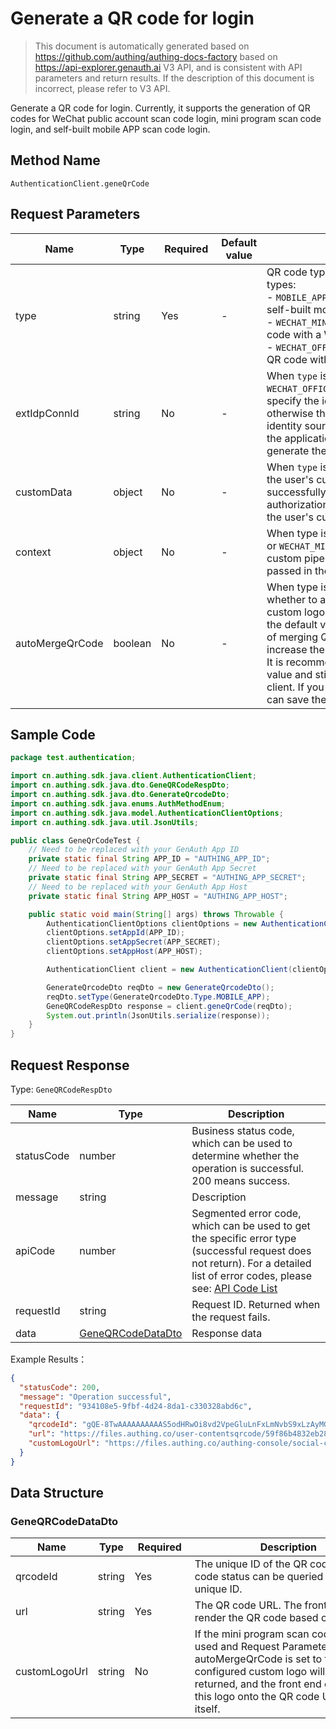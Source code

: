 # Generate a QR code for login

<!--
Warning⚠️:
Do not modify this document directly,
https://github.com/Authing/authing-docs-factory
Use this project to generate
-->

<LastUpdated />

> This document is automatically generated based on https://github.com/authing/authing-docs-factory based on https://api-explorer.genauth.ai V3 API, and is consistent with API parameters and return results. If the description of this document is incorrect, please refer to V3 API.

Generate a QR code for login. Currently, it supports the generation of QR codes for WeChat public account scan code login, mini program scan code login, and self-built mobile APP scan code login.

## Method Name

`AuthenticationClient.geneQrCode`

## Request Parameters

| Name            | Type    | <div style="width:80px">Required</div> | Default value | <div style="width:300px">Description</div>                                                                                                                                                                                                                                                                                                                                               | <div style="width:200px"></div>Sample value</div> |
| --------------- | ------- | -------------------------------------- | ------------- | ---------------------------------------------------------------------------------------------------------------------------------------------------------------------------------------------------------------------------------------------------------------------------------------------------------------------------------------------------------------------------------------- | ------------------------------------------------- |
| type            | string  | Yes                                    | -             | QR code type. Currently supports three types: <br>- `MOBILE_APP`: Scan the QR code with a self-built mobile APP<br>- `WECHAT_MINIPROGRAM`: Scan the QR code with a WeChat applet<br>- `WECHAT_OFFICIAL_ACCOUNT` Scan the QR code with a WeChat public account                                                                                                                            | `MOBILE_APP`                                      |
| extIdpConnId    | string  | No                                     | -             | When `type` is `WECHAT_MINIPROGRAM` or `WECHAT_OFFICIAL_ACCOUNT`, you can specify the identity source connection, otherwise the first corresponding identity source connection opened by the application is used by default to generate the QR code.                                                                                                                                     | `62eb7ed1f04xxxxc6955b329`                        |
| customData      | object  | No                                     | -             | When `type` is `MOBILE_APP`, you can pass the user's custom data. When the user successfully scans the QR code for authorization, this data will be stored in the user's custom data.                                                                                                                                                                                                    | `{"school":"hust"}`                               |
| context         | object  | No                                     | -             | When type is `WECHAT_OFFICIAL_ACCOUNT` or `WECHAT_MINIPROGRAM`, specify a custom pipeline context, which will be passed in the pipeline context                                                                                                                                                                                                                                          | `{"source":"utm"}`                                |
| autoMergeQrCode | boolean | No                                     | -             | When type is `WECHAT_MINIPROGRAM`, whether to automatically merge the custom logo into the generated image, the default value is false. The process of merging QR codes on the server will increase the interface response speed. It is recommended to use the default value and stitch the images on the client. If you use the GenAuth SDK, you can save the manual stitching process. |                                                   |

## Sample Code

```java
package test.authentication;

import cn.authing.sdk.java.client.AuthenticationClient;
import cn.authing.sdk.java.dto.GeneQRCodeRespDto;
import cn.authing.sdk.java.dto.GenerateQrcodeDto;
import cn.authing.sdk.java.enums.AuthMethodEnum;
import cn.authing.sdk.java.model.AuthenticationClientOptions;
import cn.authing.sdk.java.util.JsonUtils;

public class GeneQrCodeTest {
    // Need to be replaced with your GenAuth App ID
    private static final String APP_ID = "AUTHING_APP_ID";
    // Need to be replaced with your GenAuth App Secret
    private static final String APP_SECRET = "AUTHING_APP_SECRET";
    // Need to be replaced with your GenAuth App Host
    private static final String APP_HOST = "AUTHING_APP_HOST";

    public static void main(String[] args) throws Throwable {
        AuthenticationClientOptions clientOptions = new AuthenticationClientOptions();
        clientOptions.setAppId(APP_ID);
        clientOptions.setAppSecret(APP_SECRET);
        clientOptions.setAppHost(APP_HOST);

        AuthenticationClient client = new AuthenticationClient(clientOptions);

        GenerateQrcodeDto reqDto = new GenerateQrcodeDto();
        reqDto.setType(GenerateQrcodeDto.Type.MOBILE_APP);
        GeneQRCodeRespDto response = client.geneQrCode(reqDto);
        System.out.println(JsonUtils.serialize(response));
    }
}

```

## Request Response

Type: `GeneQRCodeRespDto`

| Name       | Type                                               | Description                                                                                                                                                                                                                                                                                                                                         |
| ---------- | -------------------------------------------------- | --------------------------------------------------------------------------------------------------------------------------------------------------------------------------------------------------------------------------------------------------------------------------------------------------------------------------------------------------- |
| statusCode | number                                             | Business status code, which can be used to determine whether the operation is successful. 200 means success.                                                                                                                                                                                                                                        |
| message    | string                                             | Description                                                                                                                                                                                                                                                                                                                                         |
| apiCode    | number                                             | Segmented error code, which can be used to get the specific error type (successful request does not return). For a detailed list of error codes, please see: [API Code List](https://api-explorer.genauth.ai/?tag=group/%E5%BC%80%E5%8F%91%E5%87%86%E5%A4%87#tag/%E5%BC%80%E5%8F%91%E5%87%86%E5%A4%87/%E9%94%99%E8%AF%AF%E5%A4%84%E7%90%86/apiCode) |
| requestId  | string                                             | Request ID. Returned when the request fails.                                                                                                                                                                                                                                                                                                        |
| data       | <a href="#GeneQRCodeDataDto">GeneQRCodeDataDto</a> | Response data                                                                                                                                                                                                                                                                                                                                       |

Example Results：

```json
{
  "statusCode": 200,
  "message": "Operation successful",
  "requestId": "934108e5-9fbf-4d24-8da1-c330328abd6c",
  "data": {
    "qrcodeId": "gQE-8TwAAAAAAAAAAS5odHRwOi8vd2VpeGluLnFxLmNvbS9xLzAyMGJjX",
    "url": "https://files.authing.co/user-contentsqrcode/59f86b4832eb28071bdd9214/gQE-8TwAAAAAAAAAAS5odHRwOi8vd2VpeGluLnFxLmNvbS9xLzAyMGJjX1ZhOFNiM1UxV29GVTF5MWMAAgQY4_RiAwSAxhMA.png",
    "customLogoUrl": "https://files.authing.co/authing-console/social-connections/wechatMiniLogin.svg"
  }
}
```

## Data Structure

### <a id="GeneQRCodeDataDto"></a> GeneQRCodeDataDto

| Name          | Type   | <div style="width:80px">Required</div> | <div style="width:300px">Description</div>                                                                                                                                                                              | <div style="width:200px">Sample value</div>                                                                                                                                  |
| ------------- | ------ | -------------------------------------- | ----------------------------------------------------------------------------------------------------------------------------------------------------------------------------------------------------------------------- | ---------------------------------------------------------------------------------------------------------------------------------------------------------------------------- |
| qrcodeId      | string | Yes                                    | The unique ID of the QR code. The QR code status can be queried through this unique ID.                                                                                                                                 | `gQE-8TwAAAAAAAAAAS5odHRwOi8vd2VpeGluLnFxLmNvbS9xLzAyMGJjX`                                                                                                                  |
| url           | string | Yes                                    | The QR code URL. The front end can render the QR code based on this link.                                                                                                                                               | `https://files.authing.co/user-contentsqrcode/59f86b4832eb28071bdd9214/gQE-8TwAAAAAAAAAAS5odHRwOi8vd2VpeGluLnFxLmNvbS9xLzAyMGJjX1ZhOFNiM1UxV29GVTF5MWMAAgQY4_RiAwSAxhMA.png` |
| customLogoUrl | string | No                                     | If the mini program scan code login is used and Request Parameters autoMergeQrCode is set to false, the configured custom logo will be returned, and the front end can stitch this logo onto the QR code URL by itself. | `https://files.authing.co/authing-console/social-connections/wechatMiniLogin.svg`                                                                                            |
